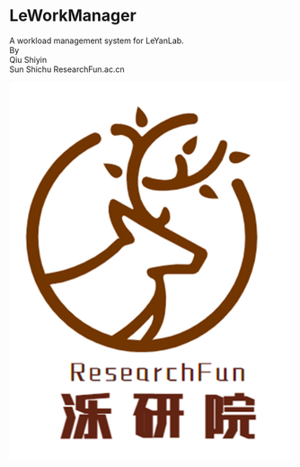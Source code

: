 # LeWorkManager
A workload management system for LeYanLab.  
By  
Qiu Shiyin  
Sun Shichu
ResearchFun.ac.cn

![image](https://github.com/Sishxo/LeWorkManager/blob/V2.0/img/logreg/background.jpg)
